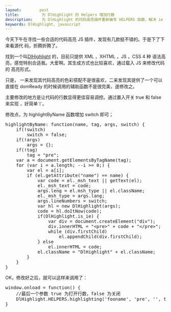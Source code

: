 ```yaml
---
layout:        post
title:          为 DlHighlight 的 Helpers 增加行数
description:    为 DlHighlight 的代码高亮插件重新编写 HELPERS 函数，解决 ie 的bug。
keywords: DlHighlight, javascript
---
```

今天下午在寻找一些合适的代码高亮 JS 插件，发现有几款挺不错的。于是下了下来看源代
码，折腾折腾了。

找到一个叫<a href="http://mihai.bazon.net/projects/javascript-syntax-highlighting-engine"
title="DlHighlight" >DlHighlight</a> 的，目前只提供 XML ，XHTML ，JS ，CSS 4 种
语法高亮，感觉特别合适我。大爱啊。其生成方式也比较喜欢，通过载入 JS 来修改代码的
高亮形式。

只是， 一来发现其代码高亮的色彩搭配不是很喜欢，二来发现其提供了一个可以直接在
domReady 的时候调用的辅助函数不是很完美，遂修改之。

主要修改的地方是让代码的行数显得更佳容易调控。通过置入开关 true 和 false 来实现
，好简单丫。

修改点，为 highlightByName 函数增加 switch 即可；
<pre name="colorcode" class="js">
highlightByName: function(name, tag, args, switch) {
    if(!switch)
        switch = false;
    if(!args)
        args = {};
    if(!tag)
        tag = "pre";
    var a = document.getElementsByTagName(tag);
    for (var i = a.length; --i >= 0;) {
        var el = a[i];
        if (el.getAttribute("name") == name) {
            var code = el._msh_text || getText(el);
            el._msh_text = code;
            args.leng = el.msh_type || el.className;
            el._msh_type = args.lang;
            args.lineNumbers = switch;
            var hl = new DlHighlight(args);
            code = hl.doItNow(code);
            if(DlHighlight.is_ie) {
                var div = document.createElement("div");
                div.innerHTML = "&lt;pre&gt;" + code + "&lt;/pre&gt;";
                while (div.firstChild)
                    el.appendChild(div.firstChild);
            } else
                el.innerHTML = code;
            el.className = "DlHighlight" + el.className;
        }
    }
}
</pre>

OK，修改好之后，就可以这样来调用了：
    
<pre name="colorcode" class="js">
window.onload = function() {
    //最后一个参数 true 为打开行数，false 为关闭
    DlHighlight.HELPERS.highlighting('fooname', 'pre', '', true);
}
</pre>
